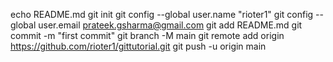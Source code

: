 echo README.md
git init
git config --global user.name "rioter1"
git config --global user.email prateek.gsharma@gmail.com
git add README.md
git commit -m "first commit"
git branch -M main
git remote add origin https://github.com/rioter1/gittutorial.git
git push -u origin main

